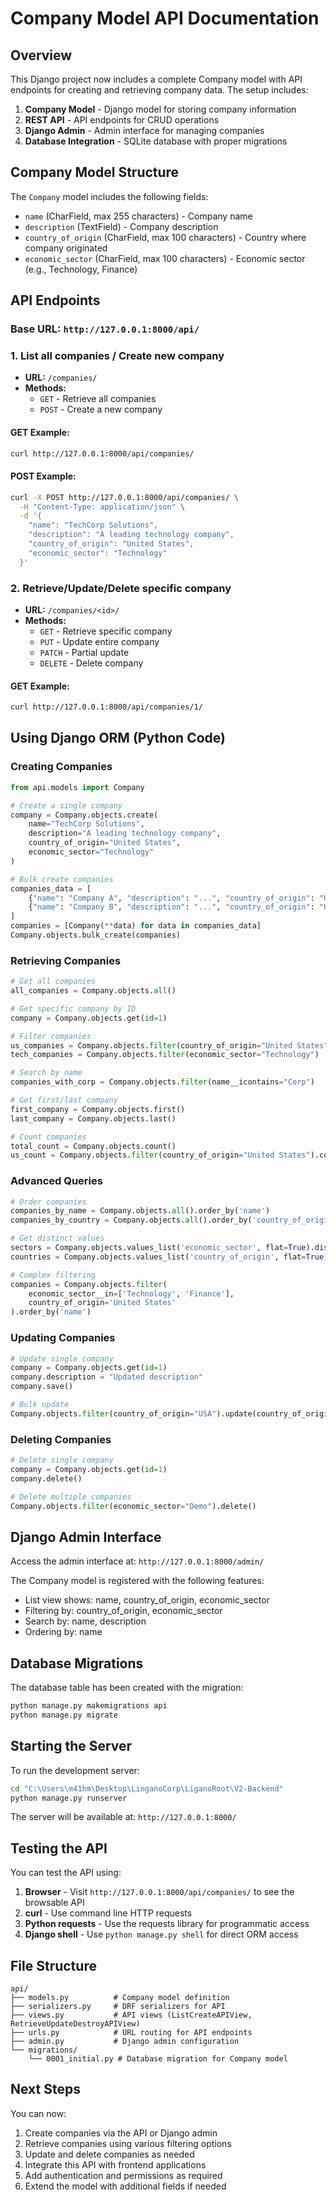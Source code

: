 # Company Model API Documentation

## Overview

This Django project now includes a complete Company model with API endpoints for creating and retrieving company data. The setup includes:

1. **Company Model** - Django model for storing company information
2. **REST API** - API endpoints for CRUD operations
3. **Django Admin** - Admin interface for managing companies
4. **Database Integration** - SQLite database with proper migrations

## Company Model Structure

The `Company` model includes the following fields:

-   `name` (CharField, max 255 characters) - Company name
-   `description` (TextField) - Company description
-   `country_of_origin` (CharField, max 100 characters) - Country where company originated
-   `economic_sector` (CharField, max 100 characters) - Economic sector (e.g., Technology, Finance)

## API Endpoints

### Base URL: `http://127.0.0.1:8000/api/`

### 1. List all companies / Create new company

-   **URL:** `/companies/`
-   **Methods:**
    -   `GET` - Retrieve all companies
    -   `POST` - Create a new company

#### GET Example:

```bash
curl http://127.0.0.1:8000/api/companies/
```

#### POST Example:

```bash
curl -X POST http://127.0.0.1:8000/api/companies/ \
  -H "Content-Type: application/json" \
  -d '{
    "name": "TechCorp Solutions",
    "description": "A leading technology company",
    "country_of_origin": "United States",
    "economic_sector": "Technology"
  }'
```

### 2. Retrieve/Update/Delete specific company

-   **URL:** `/companies/<id>/`
-   **Methods:**
    -   `GET` - Retrieve specific company
    -   `PUT` - Update entire company
    -   `PATCH` - Partial update
    -   `DELETE` - Delete company

#### GET Example:

```bash
curl http://127.0.0.1:8000/api/companies/1/
```

## Using Django ORM (Python Code)

### Creating Companies

```python
from api.models import Company

# Create a single company
company = Company.objects.create(
    name="TechCorp Solutions",
    description="A leading technology company",
    country_of_origin="United States",
    economic_sector="Technology"
)

# Bulk create companies
companies_data = [
    {"name": "Company A", "description": "...", "country_of_origin": "USA", "economic_sector": "Tech"},
    {"name": "Company B", "description": "...", "country_of_origin": "UK", "economic_sector": "Finance"},
]
companies = [Company(**data) for data in companies_data]
Company.objects.bulk_create(companies)
```

### Retrieving Companies

```python
# Get all companies
all_companies = Company.objects.all()

# Get specific company by ID
company = Company.objects.get(id=1)

# Filter companies
us_companies = Company.objects.filter(country_of_origin="United States")
tech_companies = Company.objects.filter(economic_sector="Technology")

# Search by name
companies_with_corp = Company.objects.filter(name__icontains="Corp")

# Get first/last company
first_company = Company.objects.first()
last_company = Company.objects.last()

# Count companies
total_count = Company.objects.count()
us_count = Company.objects.filter(country_of_origin="United States").count()
```

### Advanced Queries

```python
# Order companies
companies_by_name = Company.objects.all().order_by('name')
companies_by_country = Company.objects.all().order_by('country_of_origin', 'name')

# Get distinct values
sectors = Company.objects.values_list('economic_sector', flat=True).distinct()
countries = Company.objects.values_list('country_of_origin', flat=True).distinct()

# Complex filtering
companies = Company.objects.filter(
    economic_sector__in=['Technology', 'Finance'],
    country_of_origin='United States'
).order_by('name')
```

### Updating Companies

```python
# Update single company
company = Company.objects.get(id=1)
company.description = "Updated description"
company.save()

# Bulk update
Company.objects.filter(country_of_origin="USA").update(country_of_origin="United States")
```

### Deleting Companies

```python
# Delete single company
company = Company.objects.get(id=1)
company.delete()

# Delete multiple companies
Company.objects.filter(economic_sector="Demo").delete()
```

## Django Admin Interface

Access the admin interface at: `http://127.0.0.1:8000/admin/`

The Company model is registered with the following features:

-   List view shows: name, country_of_origin, economic_sector
-   Filtering by: country_of_origin, economic_sector
-   Search by: name, description
-   Ordering by: name

## Database Migrations

The database table has been created with the migration:

```bash
python manage.py makemigrations api
python manage.py migrate
```

## Starting the Server

To run the development server:

```bash
cd "C:\Users\m41hm\Desktop\LinganoCorp\LiganoRoot\V2-Backend"
python manage.py runserver
```

The server will be available at: `http://127.0.0.1:8000/`

## Testing the API

You can test the API using:

1. **Browser** - Visit `http://127.0.0.1:8000/api/companies/` to see the browsable API
2. **curl** - Use command line HTTP requests
3. **Python requests** - Use the requests library for programmatic access
4. **Django shell** - Use `python manage.py shell` for direct ORM access

## File Structure

```
api/
├── models.py          # Company model definition
├── serializers.py     # DRF serializers for API
├── views.py           # API views (ListCreateAPIView, RetrieveUpdateDestroyAPIView)
├── urls.py            # URL routing for API endpoints
├── admin.py           # Django admin configuration
└── migrations/
    └── 0001_initial.py # Database migration for Company model
```

## Next Steps

You can now:

1. Create companies via the API or Django admin
2. Retrieve companies using various filtering options
3. Update and delete companies as needed
4. Integrate this API with frontend applications
5. Add authentication and permissions as required
6. Extend the model with additional fields if needed

